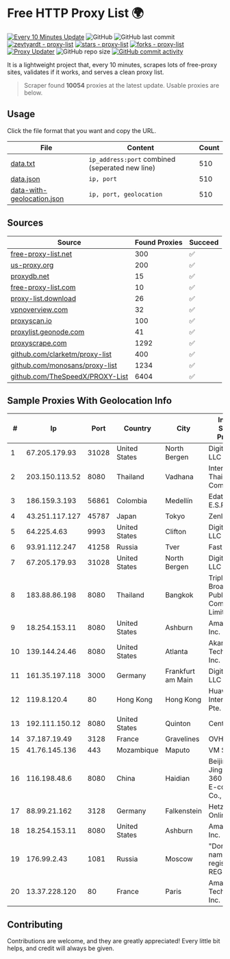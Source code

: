 
# Free HTTP Proxy List 🌍

[![Every 10 Minutes Update](https://github.com/mertguvencli/http-proxy-list/actions/workflows/main.yml/badge.svg?branch=main)](https://github.com/mertguvencli/http-proxy-list/actions/workflows/main.yml)
![GitHub](https://img.shields.io/github/license/mertguvencli/http-proxy-list)
![GitHub last commit](https://img.shields.io/github/last-commit/mertguvencli/http-proxy-list)
[![zevtyardt - proxy-list](https://img.shields.io/static/v1?label=zevtyardt&message=proxy-list&color=blue&logo=github)](https://github.com/zevtyardt/proxy-list "Go to GitHub repo")
[![stars - proxy-list](https://img.shields.io/github/stars/zevtyardt/proxy-list?style=social)](https://github.com/zevtyardt/proxy-list)
[![forks - proxy-list](https://img.shields.io/github/forks/zevtyardt/proxy-list?style=social)](https://github.com/zevtyardt/proxy-list)
[![Proxy Updater](https://github.com/zevtyardt/proxy-list/workflows/Proxy%20Updater/badge.svg)](https://github.com/zevtyardt/proxy-list/actions?query=workflow:"Proxy+Updater")
![GitHub repo size](https://img.shields.io/github/repo-size/zevtyardt/proxy-list)
[![GitHub commit activity](https://img.shields.io/github/commit-activity/m/zevtyardt/proxy-list?logo=commits)](https://github.com/zevtyardt/proxy-list/commits/main)

It is a lightweight project that, every 10 minutes, scrapes lots of free-proxy sites, validates if it works, and serves a clean proxy list.

> Scraper found **10054** proxies at the latest update. Usable proxies are below.

## Usage

Click the file format that you want and copy the URL.

|File|Content|Count|
|----|-------|-----|
|[data.txt](https://raw.githubusercontent.com/mertguvencli/http-proxy-list/main/proxy-list/data.txt)|`ip_address:port` combined (seperated new line)|510|
|[data.json](https://raw.githubusercontent.com/mertguvencli/http-proxy-list/main/proxy-list/data.json)|`ip, port`|510|
|[data-with-geolocation.json](https://raw.githubusercontent.com/mertguvencli/http-proxy-list/main/proxy-list/data-with-geolocation.json)|`ip, port, geolocation`|510|

## Sources

|Source|Found Proxies|Succeed|
|------|-------------|-------|
|[free-proxy-list.net](https://free-proxy-list.net)|300|✅|
|[us-proxy.org](https://www.us-proxy.org)|200|✅|
|[proxydb.net](http://proxydb.net)|15|✅|
|[free-proxy-list.com](https://free-proxy-list.com/?page=&port=&type%5B%5D=http&type%5B%5D=https&up_time=0&search=Search)|10|✅|
|[proxy-list.download](https://www.proxy-list.download/HTTP)|26|✅|
|[vpnoverview.com](https://vpnoverview.com/privacy/anonymous-browsing/free-proxy-servers)|32|✅|
|[proxyscan.io](https://www.proxyscan.io)|100|✅|
|[proxylist.geonode.com](https://proxylist.geonode.com/api/proxy-list?limit=300&page=1&sort_by=lastChecked&sort_type=desc&protocols=http,https)|41|✅|
|[proxyscrape.com](https://api.proxyscrape.com/v2/?request=displayproxies&protocol=http&timeout=10000&country=all&ssl=all&anonymity=all)|1292|✅|
|[github.com/clarketm/proxy-list](https://raw.githubusercontent.com/clarketm/proxy-list/master/proxy-list-raw.txt)|400|✅|
|[github.com/monosans/proxy-list](https://raw.githubusercontent.com/monosans/proxy-list/main/proxies/http.txt)|1234|✅|
|[github.com/TheSpeedX/PROXY-List](https://raw.githubusercontent.com/TheSpeedX/PROXY-List/master/http.txt)|6404|✅|


## Sample Proxies With Geolocation Info

|#|Ip|Port|Country|City|Internet Service Provider|
|-|--|----|-------|----|-------------------------|
|1|67.205.179.93|31028|United States|North Bergen|DigitalOcean, LLC|
|2|203.150.113.52|8080|Thailand|Vadhana|Internet Thailand Company Ltd.|
|3|186.159.3.193|56861|Colombia|Medellín|Edatel S.a. E.S.P|
|4|43.251.117.127|45787|Japan|Tokyo|Zenlayer Inc|
|5|64.225.4.63|9993|United States|Clifton|DigitalOcean, LLC|
|6|93.91.112.247|41258|Russia|Tver|Fast Link Ltd.|
|7|67.205.179.93|31028|United States|North Bergen|DigitalOcean, LLC|
|8|183.88.86.198|8080|Thailand|Bangkok|Triple T Broadband Public Company Limited|
|9|18.254.153.11|8080|United States|Ashburn|Amazon.com, Inc.|
|10|139.144.24.46|8080|United States|Atlanta|Akamai Technologies, Inc.|
|11|161.35.197.118|3000|Germany|Frankfurt am Main|DigitalOcean, LLC|
|12|119.8.120.4|80|Hong Kong|Hong Kong|Huawei International Pte. LTD|
|13|192.111.150.12|8080|United States|Quinton|Centrilogic|
|14|37.187.19.49|3128|France|Gravelines|OVH SAS|
|15|41.76.145.136|443|Mozambique|Maputo|VM  S.A|
|16|116.198.48.6|8080|China|Haidian|Beijing Jingdong 360 Degree E-commerce Co., Ltd.|
|17|88.99.21.162|3128|Germany|Falkenstein|Hetzner Online GmbH|
|18|18.254.153.11|8080|United States|Ashburn|Amazon.com, Inc.|
|19|176.99.2.43|1081|Russia|Moscow|"Domain names registrar REG.RU", Ltd|
|20|13.37.228.120|80|France|Paris|Amazon Technologies Inc.|



## Contributing

Contributions are welcome, and they are greatly appreciated! Every
little bit helps, and credit will always be given.

